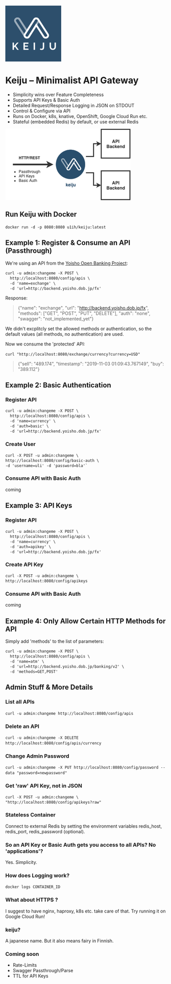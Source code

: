 ![](./resources/keiju-02-small.png)

# Keiju – Minimalist API Gateway

* Simplicity wins over Feature Completeness
* Supports API Keys & Basic Auth
* Detailed Request/Response Logging in JSON on STDOUT
* Control & Configure via API
* Runs on Docker, k8s, knative, OpenShift, Google Cloud Run etc.
* Stateful (embedded Redis) by default, or use external Redis

![](./resources/k3u.png)


## Run Keiju with Docker

`docker run -d -p 8080:8080 u1ih/keiju:latest`

## Example 1: Register & Consume an API (Passthrough)

We're using an API from the [Yoisho Open Banking Project](http://yoisho.dob.jp/):

```
curl -u admin:changeme -X POST \
  http://localhost:8080/config/apis \
  -d 'name=exchange' \
  -d 'url=http://backend.yoisho.dob.jp/fx'
```

Response:

> {"name": "exchange", "url": "http://backend.yoisho.dob.jp/fx", "methods": ["GET", "POST", "PUT", "DELETE"], "auth": "none", "swagger": "not\_implemented\_yet"}

We didn't excplitcly set the allowed methods or authentication, so the default values (all methods, no authentication) are used.

Now we consume the 'protected' API:

`curl "http://localhost:8080/exchange/currency?currency=USD"`

> {"sell": "489.174", "timestamp": "2019-11-03 01:09:43.767149", "buy": "389.112"}

## Example 2: Basic Authentication

### Register API

```
curl -u admin:changeme -X POST \
  http://localhost:8080/config/apis \
  -d 'name=currency' \
  -d 'auth=basic' \
  -d 'url=http://backend.yoisho.dob.jp/fx'
```

### Create User

```
curl -X POST -u admin:changeme \
http://localhost:8080/config/basic-auth \
-d 'username=uli' -d 'password=bla'`
```

### Consume API with Basic Auth

coming

## Example 3: API Keys

### Register API

```
curl -u admin:changeme -X POST \
  http://localhost:8080/config/apis \
  -d 'name=currency' \
  -d 'auth=apikey' \
  -d 'url=http://backend.yoisho.dob.jp/fx'
```

### Create API Key

```
curl -X POST -u admin:changeme \
http://localhost:8080/config/apikeys
```

### Consume API with Basic Auth

coming

## Example 4: Only Allow Certain HTTP Methods for API

Simply add 'methods' to the list of parameters:

```
curl -u admin:changeme -X POST \
  http://localhost:8080/config/apis \
  -d 'name=atm' \
  -d 'url=http://backend.yoisho.dob.jp/banking/v2' \
  -d 'methods=GET,POST'
```

## Admin Stuff & More Details

### List all APIs

`curl -u admin:changeme http://localhost:8080/config/apis`

### Delete an API

`curl -u admin:changeme -X DELETE http://localhost:8080/config/apis/currency`

### Change Admin Password

`curl -u admin:changeme -X PUT http://localhost:8080/config/password --data "password=newpassword"`

### Get 'raw' API Key, not in JSON

```
curl -X POST -u admin:changeme \
"http://localhost:8080/config/apikeys?raw"
```

### Stateless Container

Connect to external Redis by setting the environment variables redis_host, redis_port, redis_password (optional).

### So an API Key or Basic Auth gets you access to all APIs? No 'applications'?

Yes. Simplicity.

### How does Logging work?

`docker logs CONTAINER_ID`

### What about HTTPS ?

I suggest to have nginx, haproxy, k8s etc. take care of that. Try running it on Google Cloud Run!

### keiju?

A japanese name. But it also means fairy in Finnish.

### Coming soon

* Rate-Limits
* Swagger Passthrough/Parse
* TTL for API Keys
